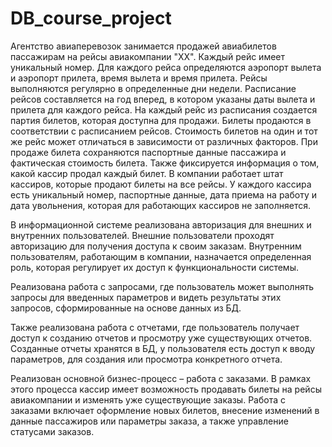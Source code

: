 # DB_course_project
  Агентство авиаперевозок занимается продажей авиабилетов пассажирам на 
рейсы авиакомпании "ХХ". Каждый рейс имеет уникальный номер. Для каждого 
рейса определяются аэропорт вылета и аэропорт прилета, время вылета и время 
прилета. Рейсы выполняются регулярно в определенные дни недели. Расписание 
рейсов составляется на год вперед, в котором указаны даты вылета и прилета для 
каждого рейса. На каждый рейс из расписания создается партия билетов, которая 
доступна для продажи. Билеты продаются в соответствии с расписанием рейсов. 
Стоимость билетов на один и тот же рейс может отличаться в зависимости от 
различных факторов. При продаже билета сохраняются паспортные данные 
пассажира и фактическая стоимость билета. Также фиксируется информация о 
том, какой кассир продал каждый билет. В компании работает штат кассиров, 
которые продают билеты на все рейсы. У каждого кассира есть уникальный 
номер, паспортные данные, дата приема на работу и дата увольнения, которая для 
работающих кассиров не заполняется. 

  В информационной системе реализована авторизация для внешних и 
внутренних пользователей. Внешние пользователи проходят авторизацию для 
получения доступа к своим заказам. Внутренним пользователям, работающим в 
компании, назначается определенная роль, которая регулирует их доступ к 
функциональности системы.  

  Реализована работа с запросами, где пользователь может выполнять 
запросы для введенных параметров и видеть результаты этих запросов, 
сформированные на основе данных из БД. 

  Также реализована работа с отчетами, где пользователь получает доступ к 
созданию отчетов и просмотру уже существующих отчетов. Созданные отчеты 
хранятся в БД, у пользователя есть доступ к вводу параметров, для создания или 
просмотра конкретного отчета. 

  Реализован основной бизнес-процесс – работа с заказами. В рамках этого 
процесса кассир имеет возможность продавать билеты на рейсы авиакомпании и 
изменять уже существующие заказы. Работа с заказами включает оформление 
новых билетов, внесение изменений в данные пассажиров или параметры 
заказа, а также управление статусами заказов. 

